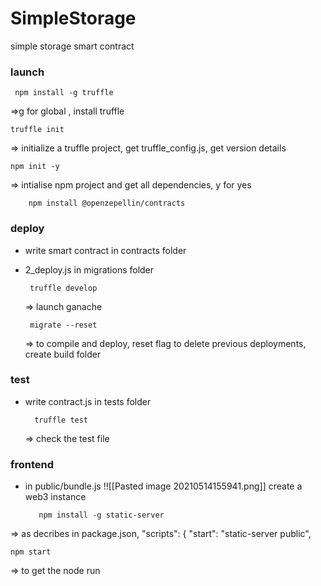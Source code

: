 # SimpleStorage
simple storage smart contract
### launch
	 npm install -g truffle  
=>g for global , install truffle

	truffle init 
=> initialize a truffle project, get truffle_config.js, get version details

	npm init -y 
	
=> intialise npm project and get all dependencies,  y for yes

		npm install @openzepellin/contracts 

### deploy
- write smart contract in contracts folder
-  2_deploy.js in migrations folder

		truffle develop 
	=> launch ganache
	
		migrate --reset 
	=> to compile and deploy, reset flag to delete previous deployments, create build folder 

### test
- write contract.js in tests folder

		truffle test 
	=> check the test file 

### frontend
- in public/bundle.js !![[Pasted image 20210514155941.png]] create a web3 instance

		 npm install -g static-server
=> as decribes in package.json, "scripts": {    "start": "static-server public",

	npm start
=> to get the node run
